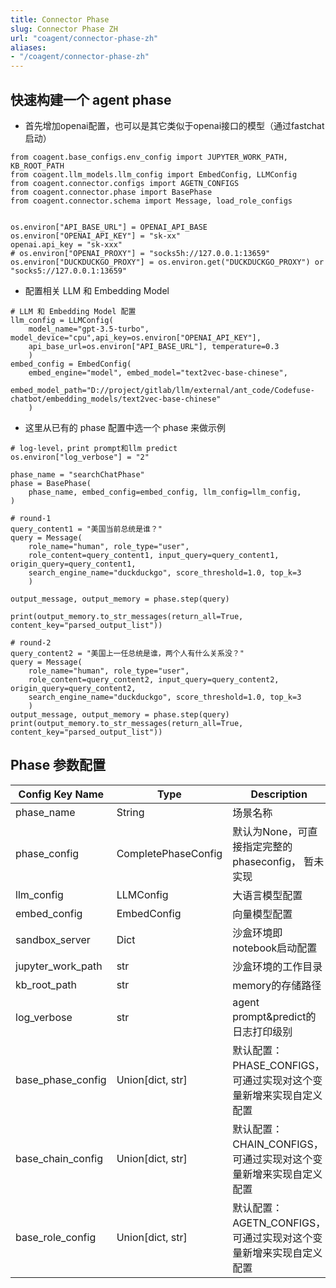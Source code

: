 ```yaml
---
title: Connector Phase
slug: Connector Phase ZH
url: "coagent/connector-phase-zh"
aliases:
- "/coagent/connector-phase-zh"
---
```




## 快速构建一个 agent phase
- 首先增加openai配置，也可以是其它类似于openai接口的模型（通过fastchat启动）
```
from coagent.base_configs.env_config import JUPYTER_WORK_PATH, KB_ROOT_PATH
from coagent.llm_models.llm_config import EmbedConfig, LLMConfig
from coagent.connector.configs import AGETN_CONFIGS
from coagent.connector.phase import BasePhase
from coagent.connector.schema import Message, load_role_configs


os.environ["API_BASE_URL"] = OPENAI_API_BASE
os.environ["OPENAI_API_KEY"] = "sk-xx"
openai.api_key = "sk-xxx"
# os.environ["OPENAI_PROXY"] = "socks5h://127.0.0.1:13659"
os.environ["DUCKDUCKGO_PROXY"] = os.environ.get("DUCKDUCKGO_PROXY") or "socks5://127.0.0.1:13659"
```


- 配置相关 LLM 和 Embedding Model
```
# LLM 和 Embedding Model 配置
llm_config = LLMConfig(
    model_name="gpt-3.5-turbo", model_device="cpu",api_key=os.environ["OPENAI_API_KEY"], 
    api_base_url=os.environ["API_BASE_URL"], temperature=0.3
    )
embed_config = EmbedConfig(
    embed_engine="model", embed_model="text2vec-base-chinese", 
    embed_model_path="D://project/gitlab/llm/external/ant_code/Codefuse-chatbot/embedding_models/text2vec-base-chinese"
    )
```


- 这里从已有的 phase 配置中选一个 phase 来做示例
```
# log-level，print prompt和llm predict
os.environ["log_verbose"] = "2"

phase_name = "searchChatPhase"
phase = BasePhase(
    phase_name, embed_config=embed_config, llm_config=llm_config, 
)

# round-1
query_content1 = "美国当前总统是谁？"
query = Message(
    role_name="human", role_type="user", 
    role_content=query_content1, input_query=query_content1, origin_query=query_content1,
    search_engine_name="duckduckgo", score_threshold=1.0, top_k=3
    )

output_message, output_memory = phase.step(query)

print(output_memory.to_str_messages(return_all=True, content_key="parsed_output_list"))

# round-2
query_content2 = "美国上一任总统是谁，两个人有什么关系没？"
query = Message(
    role_name="human", role_type="user", 
    role_content=query_content2, input_query=query_content2, origin_query=query_content2,
    search_engine_name="duckduckgo", score_threshold=1.0, top_k=3
    )
output_message, output_memory = phase.step(query)
print(output_memory.to_str_messages(return_all=True, content_key="parsed_output_list"))
```



## Phase 参数配置
|Config Key Name	|Type	|Description|
| ------------------ | ---------- | ---------- |
|phase_name|	String|	场景名称|
|phase_config|CompletePhaseConfig| 默认为None，可直接指定完整的phaseconfig， 暂未实现|
|llm_config	|LLMConfig	|大语言模型配置|
|embed_config	|EmbedConfig	|向量模型配置|
|sandbox_server	|Dict	|沙盒环境即notebook启动配置|
|jupyter_work_path	|str	|沙盒环境的工作目录|
|kb_root_path	|str	|memory的存储路径|
|log_verbose	|str	|agent prompt&predict的日志打印级别|
| base_phase_config | Union[dict, str] | 默认配置：PHASE_CONFIGS，可通过实现对这个变量新增来实现自定义配置 |
| base_chain_config | Union[dict, str] | 默认配置：CHAIN_CONFIGS，可通过实现对这个变量新增来实现自定义配置 |
| base_role_config  | Union[dict, str] | 默认配置：AGETN_CONFIGS，可通过实现对这个变量新增来实现自定义配置 |
